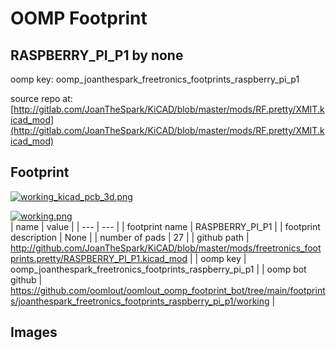 # OOMP Footprint  
## RASPBERRY_PI_P1  by none  
  
oomp key: oomp_joanthespark_freetronics_footprints_raspberry_pi_p1  
  
source repo at: [http://gitlab.com/JoanTheSpark/KiCAD/blob/master/mods/RF.pretty/XMIT.kicad_mod](http://gitlab.com/JoanTheSpark/KiCAD/blob/master/mods/RF.pretty/XMIT.kicad_mod)  
## Footprint  
  
[![working_kicad_pcb_3d.png](working_kicad_pcb_3d_600.png)](working_kicad_pcb_3d.png)  
  
[![working.png](working_600.png)](working.png)  
| name | value | 
| --- | --- | 
| footprint name | RASPBERRY_PI_P1 | 
| footprint description | None | 
| number of pads | 27 | 
| github path | http://github.com/JoanTheSpark/KiCAD/blob/master/mods/freetronics_footprints.pretty/RASPBERRY_PI_P1.kicad_mod | 
| oomp key | oomp_joanthespark_freetronics_footprints_raspberry_pi_p1 | 
| oomp bot github | https://github.com/oomlout/oomlout_oomp_footprint_bot/tree/main/footprints/joanthespark_freetronics_footprints_raspberry_pi_p1/working | 
## Images  
